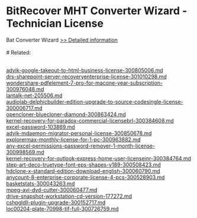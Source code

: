 # BitRecover MHT Converter Wizard - Technician License
Bat Converter Wizard
[>> Detailed information](https://secure.shareit.com/shareit/product.html?productid=300953413&affiliateid=200057808)<br/><br/># Related:

<br />[advik-google-takeout-to-html-business-license-300805006.md](https://github.com/downloadplanet/downloadplanet/blob/main/advik-google-takeout-to-html-business-license-300805006.md)<br />[drs-sharepoint-server-recoveryenterprise-license-301010298.md](https://github.com/downloadplanet/downloadplanet/blob/main/drs-sharepoint-server-recoveryenterprise-license-301010298.md)<br />[wondershare-pdfelement-7-pro-for-macone-year-subscription-300976048.md](https://github.com/downloadplanet/downloadplanet/blob/main/wondershare-pdfelement-7-pro-for-macone-year-subscription-300976048.md)<br />[lantalk-net-205506.md](https://github.com/downloadplanet/downloadplanet/blob/main/lantalk-net-205506.md)<br />[audiolab-delphicbuilder-edition-upgrade-to-source-codesingle-license-300006717.md](https://github.com/downloadplanet/downloadplanet/blob/main/audiolab-delphicbuilder-edition-upgrade-to-source-codesingle-license-300006717.md)<br />[opencloner-bluecloner-diamond-300863424.md](https://github.com/downloadplanet/downloadplanet/blob/main/opencloner-bluecloner-diamond-300863424.md)<br />[kernel-recovery-for-paradox-commercial-licensebrl-300384608.md](https://github.com/downloadplanet/downloadplanet/blob/main/kernel-recovery-for-paradox-commercial-licensebrl-300384608.md)<br />[excel-password-103869.md](https://github.com/downloadplanet/downloadplanet/blob/main/excel-password-103869.md)<br />[advik-mdaemon-migrator-personal-license-300850678.md](https://github.com/downloadplanet/downloadplanet/blob/main/advik-mdaemon-migrator-personal-license-300850678.md)<br />[explorermax-monthly-license-for-1-pc-300963882.md](https://github.com/downloadplanet/downloadplanet/blob/main/explorermax-monthly-license-for-1-pc-300963882.md)<br />[any-excel-permissions-password-remover-1-month-license-300998569.md](https://github.com/downloadplanet/downloadplanet/blob/main/any-excel-permissions-password-remover-1-month-license-300998569.md)<br />[kernel-recovery-for-outlook-express-home-user-licenseinr-300384764.md](https://github.com/downloadplanet/downloadplanet/blob/main/kernel-recovery-for-outlook-express-home-user-licenseinr-300384764.md)<br />[step-art-deco-truetype-font-eps-shapes-v189-300508423.md](https://github.com/downloadplanet/downloadplanet/blob/main/step-art-deco-truetype-font-eps-shapes-v189-300508423.md)<br />[hdclone-x-standard-edition-download-english-300060790.md](https://github.com/downloadplanet/downloadplanet/blob/main/hdclone-x-standard-edition-download-english-300060790.md)<br />[anycount-8-enterprise-corporate-license-4-pcs-300528903.md](https://github.com/downloadplanet/downloadplanet/blob/main/anycount-8-enterprise-corporate-license-4-pcs-300528903.md)<br />[basketstats-300043263.md](https://github.com/downloadplanet/downloadplanet/blob/main/basketstats-300043263.md)<br />[mpeg-avi-dvd-cutter-300060477.md](https://github.com/downloadplanet/downloadplanet/blob/main/mpeg-avi-dvd-cutter-300060477.md)<br />[drive-snapshot-workstation-cd-version-177272.md](https://github.com/downloadplanet/downloadplanet/blob/main/drive-snapshot-workstation-cd-version-177272.md)<br />[cshpgldll-plugin-upgrade-300152717.md](https://github.com/downloadplanet/downloadplanet/blob/main/cshpgldll-plugin-upgrade-300152717.md)<br />[loc00204-plate-70998-tif-full-300726759.md](https://github.com/downloadplanet/downloadplanet/blob/main/loc00204-plate-70998-tif-full-300726759.md)